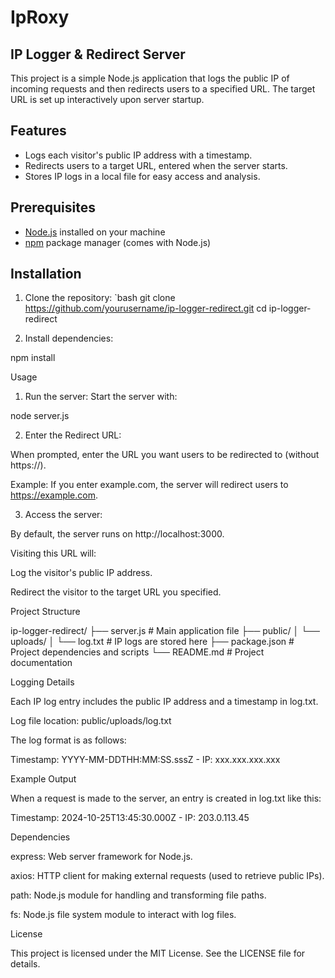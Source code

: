 # IpRoxy

## IP Logger & Redirect Server

This project is a simple Node.js application that logs the public IP of incoming requests and then redirects users to a specified URL. The target URL is set up interactively upon server startup.

## Features

- Logs each visitor's public IP address with a timestamp.
- Redirects users to a target URL, entered when the server starts.
- Stores IP logs in a local file for easy access and analysis.

## Prerequisites

- [Node.js](https://nodejs.org/) installed on your machine
- [npm](https://www.npmjs.com/) package manager (comes with Node.js)

## Installation

1. Clone the repository:
   `bash
   git clone https://github.com/yourusername/ip-logger-redirect.git
   cd ip-logger-redirect

2. Install dependencies:

npm install



Usage

1. Run the server: Start the server with:

node server.js


2. Enter the Redirect URL:

When prompted, enter the URL you want users to be redirected to (without https://).

Example: If you enter example.com, the server will redirect users to https://example.com.



3. Access the server:

By default, the server runs on http://localhost:3000.

Visiting this URL will:

Log the visitor's public IP address.

Redirect the visitor to the target URL you specified.





Project Structure

ip-logger-redirect/
├── server.js              # Main application file
├── public/
│   └── uploads/
│       └── log.txt        # IP logs are stored here
├── package.json           # Project dependencies and scripts
└── README.md              # Project documentation

Logging Details

Each IP log entry includes the public IP address and a timestamp in log.txt.

Log file location: public/uploads/log.txt

The log format is as follows:

Timestamp: YYYY-MM-DDTHH:MM:SS.sssZ - IP: xxx.xxx.xxx.xxx


Example Output

When a request is made to the server, an entry is created in log.txt like this:

Timestamp: 2024-10-25T13:45:30.000Z - IP: 203.0.113.45

Dependencies

express: Web server framework for Node.js.

axios: HTTP client for making external requests (used to retrieve public IPs).

path: Node.js module for handling and transforming file paths.

fs: Node.js file system module to interact with log files.


License

This project is licensed under the MIT License. See the LICENSE file for details.

